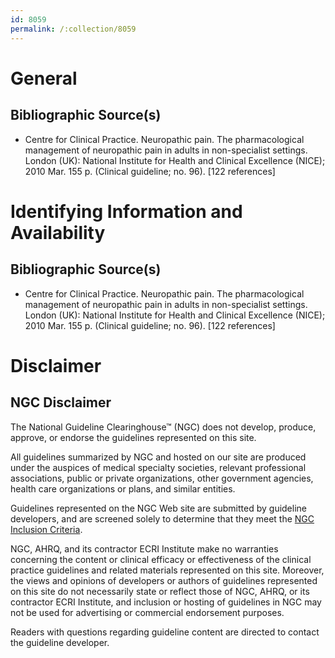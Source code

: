 ```yaml
---
id: 8059
permalink: /:collection/8059
---
```


# General

## Bibliographic Source(s)

- Centre for Clinical Practice. Neuropathic pain. The pharmacological management of neuropathic pain in adults in non-specialist settings. London (UK): National Institute for Health and Clinical Excellence (NICE); 2010 Mar. 155 p. (Clinical guideline; no. 96). [122 references]

# Identifying Information and Availability

## Bibliographic Source(s)

- Centre for Clinical Practice. Neuropathic pain. The pharmacological management of neuropathic pain in adults in non-specialist settings. London (UK): National Institute for Health and Clinical Excellence (NICE); 2010 Mar. 155 p. (Clinical guideline; no. 96). [122 references]

# Disclaimer

## NGC Disclaimer

The National Guideline Clearinghouse™ (NGC) does not develop, produce, approve, or endorse the guidelines represented on this site.

All guidelines summarized by NGC and hosted on our site are produced under the auspices of medical specialty societies, relevant professional associations, public or private organizations, other government agencies, health care organizations or plans, and similar entities.

Guidelines represented on the NGC Web site are submitted by guideline developers, and are screened solely to determine that they meet the [NGC Inclusion Criteria](/help-and-about/summaries/inclusion-criteria).

NGC, AHRQ, and its contractor ECRI Institute make no warranties concerning the content or clinical efficacy or effectiveness of the clinical practice guidelines and related materials represented on this site. Moreover, the views and opinions of developers or authors of guidelines represented on this site do not necessarily state or reflect those of NGC, AHRQ, or its contractor ECRI Institute, and inclusion or hosting of guidelines in NGC may not be used for advertising or commercial endorsement purposes.

Readers with questions regarding guideline content are directed to contact the guideline developer.

